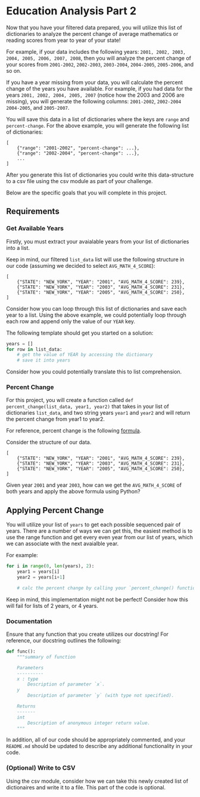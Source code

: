 # Education Analysis Part 2

Now that you have your filtered data prepared, you will utilize this list of dictionaries to analyze the percent change of average mathematics or reading scores from year to year of your state!

For example, if your data includes the following years: `2001, 2002, 2003, 2004, 2005, 2006, 2007, 2008`, then you will analyze the percent change of your scores from `2001-2002`, `2002-2003`, `2003-2004`, `2004-2005`, `2005-2006`, and so on.

If you have a year missing from your data, you will calculate the percent change of the years you have available. For example, if you had data for the years `2001, 2002, 2004, 2005, 2007` (notice how the 2003 and 2006 are missing), you will generate the following columns: `2001-2002`, `2002-2004` `2004-2005`, and `2005-2007`. 

You will save this data in a list of dictionaries where the keys are `range` and `percent-change`. For the above example, you will generate the following list of dictionaries:

```
[
    {"range": "2001-2002", "percent-change": ...},
    {"range": "2002-2004", "percent-change": ...},
    ...
]
```

After you generate this list of dictionaries you could write this data-structure to a csv file using the csv module as part of your challenge.

Below are the specific goals that you will complete in this project.

## Requirements

### Get Available Years

Firstly, you must extract your avaialable years from your list of dictionaries into a list.

Keep in mind, our filtered `list_data` list will use the following structure in our code (assuming we decided to select `AVG_MATH_4_SCORE`):

```
[
    {"STATE": "NEW_YORK", "YEAR": "2001", "AVG_MATH_4_SCORE": 239},
    {"STATE": "NEW_YORK", "YEAR": "2003", "AVG_MATH_4_SCORE": 231},
    {"STATE": "NEW_YORK", "YEAR": "2005", "AVG_MATH_4_SCORE": 250},
]
```

Consider how you can loop through this list of dictionaries and save each year to a list. Using the above example, we could potentially loop through each row and append only the value of our `YEAR` key.

The following template should get you started on a solution:

```python
years = []
for row in list_data:
    # get the value of YEAR by accessing the dictionary
    # save it into years
```

Consider how you could potentially translate this to list comprehension.

### Percent Change

For this project, you will create a function called `def percent_change(list_data, year1, year2)` that takes in your list of dictionaries `list_data`, and two string years `year1` and `year2` and will return the percent change from year1 to year2.

For reference, percent change is the following [formula](https://www.wallstreetmojo.com/percentage-change-formula/). 

Consider the structure of our data.

```
[
    {"STATE": "NEW_YORK", "YEAR": "2001", "AVG_MATH_4_SCORE": 239},
    {"STATE": "NEW_YORK", "YEAR": "2003", "AVG_MATH_4_SCORE": 231},
    {"STATE": "NEW_YORK", "YEAR": "2005", "AVG_MATH_4_SCORE": 250},
]
```

Given year `2001` and year `2003`, how can we get the `AVG_MATH_4_SCORE` of both years and apply the above formula using Python?

## Applying Percent Change

You will utilize your list of `years` to get each possible sequenced pair of years. There are a number of ways we can get this, the easiest method is to use the range function and get every even year from our list of years, which we can associate with the next avaialble year.

For example:

```python
for i in range(0, len(years), 2):
    year1 = years[i]
    year2 = years[i+1]

    # calc the percent change by calling your `percent_change() function
```

Keep in mind, this implementation might not be perfect! Consider how this will fail for lists of 2 years, or 4 years.

### Documentation

Ensure that any function that you create utilizes our docstring! For reference, our docstring outlines the following:

```python
def func():
    """summary of function

    Parameters
    ----------
    x : type
        Description of parameter `x`.
    y
        Description of parameter `y` (with type not specified).

    Returns
    -------
    int
        Description of anonymous integer return value.
    """
```

In addition, all of our code should be appropriately commented, and your `README.md` should be updated to describe any additional functionality in your code.

### (Optional) Write to CSV

Using the csv module, consider how we can take this newly created list of dictionaires and write it to a file. This part of the code is optional.